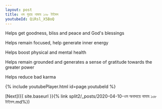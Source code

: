 ```yaml
---
layout: post
title: ওম গুহায় নামায ১০৮ টাইমস
youtubeId: QiRsl_X5BoQ
---
```

 
 
Helps get goodness, bliss and peace and God's blessings
 
Helps remain focused, help generate inner energy 
 
Helps boost physical and mental health 
 
Helps remain grounded and generates a sense of gratitude towards the greater power 
 
Helps reduce bad karma
 
 
 
 


{% include youtubePlayer.html id=page.youtubeId %}
 
[Next]({{ site.baseurl }}{% link  split2/_posts/2020-04-10-ওম অনাদায়ে নামায ১০৮ টাইমস.md%})
 
